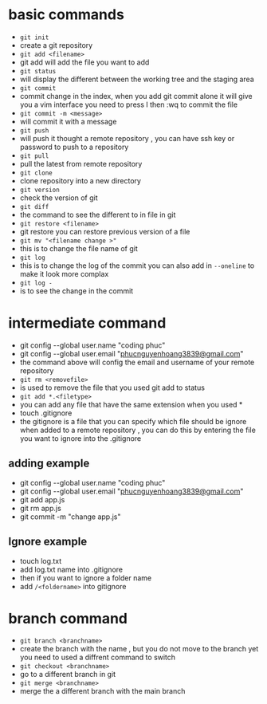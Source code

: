 # basic commands 

- `git init`
- create a git repository 
- `git add <filename>`
- git add will add the file you want to add 
- `git status`
- will display the different between the working tree and the staging area 
- `git commit`
- commit change in the index, when you add git commit alone it will give you a vim interface you need to press I then :wq to commit the file 
- `git commit -m <message>`
- will commit it with a message 
- `git push`
- will push it thought a remote repository  , you can have ssh key or password to push to a repository 
- `git pull`
- pull the latest from remote repository 
- `git clone`
- clone repository into a new directory 
- `git version`
- check the version of git 
- `git diff`
- the command to see the different to in file in git 
- `git restore <filename>`
- git restore you can restore previous version of a file 
- `git mv "<filename change >"`
- this is to change the file name of git 
- `git log`
- this is to change the log of the commit you can also add in `--oneline` to make it look more complax 
- `git log -` 
- is to see the change in the commit 
# intermediate command  
- git config --global user.name "coding phuc"
- git config --global user.email "phucnguyenhoang3839@gmail.com"
- the command above will config the email and username of your remote repository 
- `git rm <removefile>`
- is used to remove the file that you used git add to status 
- `git add *.<filetype>`
- you can add any file that have the same extension when you used *
- touch .gitignore 
- the gitignore is a file that you can specify which file should be ignore when added to a remote repository , you can do this by entering the file you want to ignore into the .gitignore  

## adding example 
- git config --global user.name "coding phuc"
- git config --global user.email "phucnguyenhoang3839@gmail.com"
- git add app.js 
- git rm app.js 
- git commit -m "change app.js"
## Ignore example 

- touch log.txt 
- add log.txt name into .gitignore   
- then if you want to ignore a folder name 
- add `/<foldername>` into gitignore 

# branch command 
- `git branch <branchname>`
- create the branch with the name , but you do not move to the branch yet you need to used a diffrent command to switch 
- `git checkout <branchname>`
- go to a different branch in git 
- `git merge <branchname>`
- merge the a different branch with the main branch